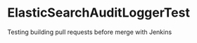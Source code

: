ElasticSearchAuditLoggerTest
============================

Testing building pull requests before merge with Jenkins
